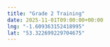 ```yaml
---
title: "Grade 2 Training"
date: 2025-11-01T09:00:00+00:00
lng: "-1.609363152418995"
lat: "53.322699229704675" 
---
```

